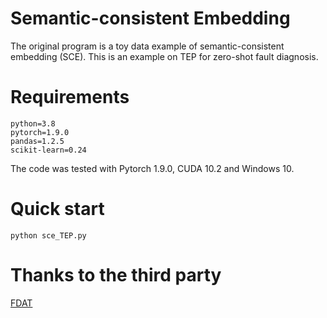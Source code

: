 # Semantic-consistent Embedding
The original program is a toy data example of semantic-consistent embedding (SCE).
This is an example on TEP for zero-shot fault diagnosis.

# Requirements
~~~
python=3.8
pytorch=1.9.0
pandas=1.2.5
scikit-learn=0.24
~~~
The code was tested with Pytorch 1.9.0, CUDA 10.2 and Windows 10.  </br>

# Quick start
```shell
python sce_TEP.py
```

# Thanks to the third party
[FDAT](https://github.com/LiangjunFeng/Industrial_ZSL)
